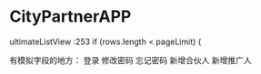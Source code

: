 # CityPartnerAPP

ultimateListView
:253    if (rows.length < pageLimit) {

有模拟字段的地方：
登录
修改密码
忘记密码
新增合伙人
新增推广人